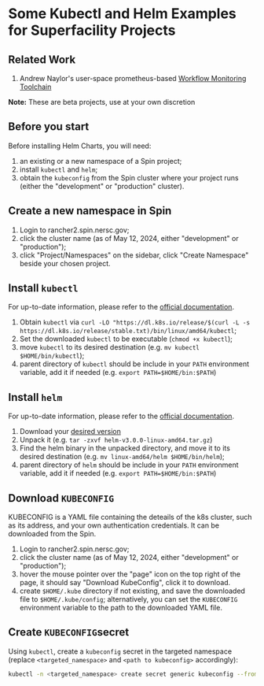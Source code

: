 # Some Kubectl and Helm Examples for Superfacility Projects

## Related Work

1. Andrew Naylor's user-space prometheus-based
   [Workflow Monitoring Toolchain](https://github.com/asnaylor/nersc-metrics-scripts)

**Note:** These are beta projects, use at your own discretion

## Before you start

Before installing Helm Charts, you will need:

1. an existing or a new namespace of a Spin project;
2. install `kubectl` and `helm`;
3. obtain the `kubeconfig` from the Spin cluster where your project runs
   (either the "development" or "production" cluster).

## Create a new namespace in Spin

1. Login to rancher2.spin.nersc.gov;
2. click the cluster name (as of May 12, 2024, either "development" or
   "production");
3. click "Project/Namespaces" on the sidebar, click "Create Namespace" beside
   your chosen project.

## Install `kubectl`

For up-to-date information, please refer to the [official
documentation](https://kubernetes.io/docs/tasks/tools/install-kubectl-linux/).

1. Obtain `kubectl` via `curl -LO "https://dl.k8s.io/release/$(curl -L -s https://dl.k8s.io/release/stable.txt)/bin/linux/amd64/kubectl`;
2. Set the downloaded `kubectl` to be executable (`chmod +x kubectl`);
3. move `kubectl` to its desired destination (e.g. `mv kubectl
   $HOME/bin/kubectl`);
4. parent directory of `kubectl` should be include in your `PATH` environment
   variable, add it if needed (e.g. `export PATH=$HOME/bin:$PATH`)

## Install `helm`

For up-to-date information, please refer to the [official
documentation](https://helm.sh/docs/intro/install/).

1. Download your [desired version](https://github.com/helm/helm/releases)
2. Unpack it (e.g. `tar -zxvf helm-v3.0.0-linux-amd64.tar.gz`)
3. Find the helm binary in the unpacked directory, and move it to its desired
   destination (e.g. `mv linux-amd64/helm $HOME/bin/helm`);
4. parent directory of `helm` should be include in your `PATH` environment
   variable, add it if needed (e.g. `export PATH=$HOME/bin:$PATH`)

## Download `KUBECONFIG`

KUBECONFIG is a YAML file containing the deteails of the k8s cluster, such as
its address, and your own authentication credentials. It can be downloaded from
the Spin.

1. Login to rancher2.spin.nersc.gov;
2. click the cluster name (as of May 12, 2024, either "development" or
   "production");
3. hover the mouse pointer over the "page" icon on the top right of the page,
   it should say "Download KubeConfig", click it to download.
4. create `$HOME/.kube` directory if not existing, and save the downloaded file
   to `$HOME/.kube/config`; alternatively, you can set the `KUBECONFIG`
environment variable to the path to the downloaded YAML file.

## Create `KUBECONFIG`secret

Using `kubectl`, create a `kubeconfig` secret in the targeted namespace
(replace `<targeted_namespace>` and `<path to kubeconfig>` accordingly):

```bash
kubectl -n <targeted_namespace> create secret generic kubeconfig --from-file=kubeconfig=<path to kubeconfig>
```


